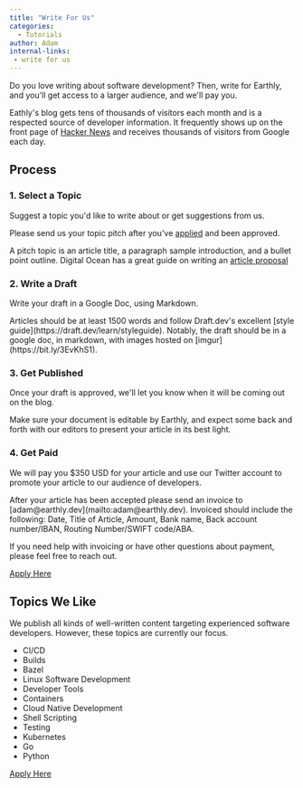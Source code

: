 ```yaml
---
title: "Write For Us"
categories:
  - Tutorials
author: Adam
internal-links:
 - write for us
---
```

Do you love writing about software development? Then, write for Earthly, and you'll get access to a larger audience, and we'll pay you.

Eathly's blog gets tens of thousands of visitors each month and is a respected source of developer information. It frequently shows up on the front page of [Hacker News](https://news.ycombinator.com/from?site=earthly.dev) and receives thousands of visitors from Google each day.

## Process
<!-- markdownlint-disable MD029 -->

### 1. Select a Topic

  Suggest a topic you'd like to write about or get suggestions from us.
  
  <div class="notice--info">
Please send us your topic pitch after you've <a href="https://docs.google.com/forms/d/e/1FAIpQLSdgpU8oYXvRRnvtxt5ZruAvJ3RPa4sEXgvbaY1xDOA98G3ycw/viewform">applied</a> and been approved.
  
A pitch topic is an article title, a paragraph sample introduction, and a bullet point outline. Digital Ocean has a great guide on writing an [article proposal](https://www.digitalocean.com/community/tutorials/how-to-write-a-proposal-and-outline-for-a-digitalocean-community-tutorial)
  </div>

### 2. Write a Draft

  Write your draft in a Google Doc, using Markdown.

  <div class="notice--info">
  Articles should be at least 1500 words and follow Draft.dev's excellent [style guide](https://draft.dev/learn/styleguide). Notably, the draft should be in a google doc, in markdown, with images hosted on [imgur](https://bit.ly/3EvKhS1).
  </div>

### 3. Get Published

  Once your draft is approved, we'll let you know when it will be coming out on the blog.

  <div class="notice--info">
   Make sure your document is editable by Earthly, and expect some back and forth with our editors to present your article in its best light.
  </div>

### 4. Get Paid

  We will pay you $350 USD for your article and use our Twitter account to promote your article to our audience of developers.
 <div class="notice--info">
  After your article has been accepted please send an invoice to [adam@earthly.dev](mailto:adam@earthly.dev). Invoiced should include the following: Date, Title of Article, Amount, Bank name, Back account number/IBAN, Routing Number/SWIFT code/ABA.

  If you need help with invoicing or have other questions about payment, please feel free to reach out.
</div>

<!-- vale HouseStyle.Link = NO -->
<a href="https://docs.google.com/forms/d/e/1FAIpQLSdgpU8oYXvRRnvtxt5ZruAvJ3RPa4sEXgvbaY1xDOA98G3ycw/viewform" class="btn btn--success">Apply Here</a>

## Topics We Like

We publish all kinds of well-written content targeting experienced software developers. However, these topics are currently our focus.

* CI/CD
* Builds
* Bazel
* Linux Software Development
* Developer Tools
* Containers
* Cloud Native Development
* Shell Scripting
* Testing
* Kubernetes
* Go
* Python

<a href="https://docs.google.com/forms/d/e/1FAIpQLSdgpU8oYXvRRnvtxt5ZruAvJ3RPa4sEXgvbaY1xDOA98G3ycw/viewform" class="btn btn--success">Apply Here</a>
